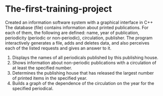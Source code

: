 # The-first-training-project
Created an information software system with a graphical interface in C++
The database (file) contains information about printed publications. For
each of them, the following are defined: name, year of publication, periodicity
(periodic or non-periodic), circulation, publisher. The program interactively generates a file, adds and deletes data, and
also perceives each of the listed requests and gives an answer to it.
1. Displays the names of all periodicals published by this publishing house.
2. Shows information about non-periodic publications with a circulation
of at least the specified number.
3. Determines the publishing house that has released the largest number of printed items in the specified year.
4. Builds a graph of the dependence of the circulation on the year for the specified periodical.
